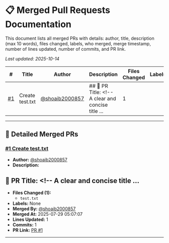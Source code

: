 # 📋 Merged Pull Requests Documentation

This document lists all merged PRs with details: author, title, description (max 10 words), files changed, labels, who merged, merge timestamp, number of lines updated, number of commits, and PR link.

*Last updated: 2025-10-14*

| # | Title | Author | Description | Files Changed | Labels | Merged By | Merged At | Lines Updated | Commits | PR Link |
|---|-------|--------|-------------|--------------|--------|-----------|-----------|--------------|---------|---------|
| [#1](https://github.com/shoaib2000857/Nitra-Mitra-gssoc/pull/1) | Create test.txt | [@shoaib2000857](https://github.com/shoaib2000857) | ## 🔖 PR Title: <!-- A clear and concise title ... | 1 |  | [@shoaib2000857](https://github.com/shoaib2000857) | 2025-07-29 | 1 | 1 | [PR Link](https://github.com/shoaib2000857/Nitra-Mitra-gssoc/pull/1) |

---

## 📝 Detailed Merged PRs

### [#1 Create test.txt](https://github.com/shoaib2000857/Nitra-Mitra-gssoc/pull/1)

- **Author:** [@shoaib2000857](https://github.com/shoaib2000857)
- **Description:**  
## 🔖 PR Title: <!-- A clear and concise title ...
- **Files Changed (1):**
    - `test.txt`
- **Labels:** None
- **Merged By:** [@shoaib2000857](https://github.com/shoaib2000857)
- **Merged At:** 2025-07-29 05:07:07
- **Lines Updated:** 1
- **Commits:** 1
- **PR Link:** [PR #1](https://github.com/shoaib2000857/Nitra-Mitra-gssoc/pull/1)

---
